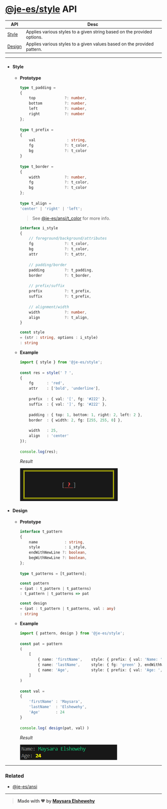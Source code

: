 # [@je-es/style](../../../README.md) API

| API             | Desc                                                                    |
| --------------- | ----------------------------------------------------------------------- |
| [Style](#style) | Applies various styles to a given string based on the provided options. |
| [Design](#design) | Applies various styles to a given values based on the provided pattern. |

---

- #### Style

    - **Prototype**

      ```ts
      type t_padding =
      {
          top             ?: number,
          bottom          ?: number,
          left            ?: number,
          right           ?: number
      };

      type t_prefix =
      {
          val              : string,
          fg              ?: t_color,
          bg              ?: t_color
      }

      type t_border =
      {
          width           ?: number,
          fg              ?: t_color,
          bg              ?: t_color
      };

      type t_align =
      'center' | 'right' | 'left';
      ```

      > See [@je-es/ansi/t_color](https://github.com/je-es/ansi/blob/main/src/docs/src/api.md#style) for more info.

      ```ts
      interface i_style
      {
          // foreground/background/attributes
          fg              ?: t_color,
          bg              ?: t_color,
          attr            ?: t_attr,

          // padding/border
          padding         ?: t_padding,
          border          ?: t_border,

          // prefix/suffix
          prefix          ?: t_prefix,
          suffix          ?: t_prefix,

          // alignment/width
          width           ?: number,
          align           ?: t_align,
      }
      ```

      ```ts
      const style
      = (str : string, options : i_style)
      : string
      ```

    - **Example**

      ```ts
      import { style } from '@je-es/style';

      const res = style(' ? ',
      {
          fg      : 'red',
          attr    : ['bold', 'underline'],

          prefix  : { val: '[', fg: '#222' },
          suffix  : { val: ']', fg: '#222' },

          padding : { top: 1, bottom: 1, right: 2, left: 2 },
          border  : { width: 2, fg: [255, 255, 0] },

          width   : 25,
          align   : 'center'
      });

      console.log(res);
      ```

      _Result_

      ![result](../dist/img/res.png)


- #### Design

    - **Prototype**

      ```ts
      interface t_pattern
      {
          name            : string,
          style           : i_style,
          endWithNewLine ?: boolean,
          begWithNewLine ?: boolean,
      };

      type t_patterns = [t_pattern];
      ```

      ```ts
      const pattern
      = (pat : t_pattern | t_patterns)
      : t_pattern | t_patterns => pat
      ```

      ```ts
      const design
      = (pat : t_pattern | t_patterns, val : any)
      : string
      ```

    - **Example**

        ```ts
        import { pattern, design } from '@je-es/style';

        const pat = pattern
        (
            [
                { name: 'firstName',    style: { prefix: { val: 'Name: ', fg: '#222' }, fg: 'green' } },
                { name: 'lastName',     style: { fg: 'green' }, endWithNewLine: true },
                { name: 'Age',          style: { prefix: { val: 'Age: ', fg: '#222' }, fg: [255, 255, 0], attr: ['bold'] } }
            ]
        )

        const val =
        {
            'firstName' : 'Maysara',
            'lastName'  : 'Elshewehy',
            'Age'       : 24
        }

        console.log( design(pat, val) )

        ```

      _Result_

      ![result](../dist/img/res2.png)

---

### Related

  - [@je-es/ansi](https://github.com/je-es/ansi)

---



> **Made with ❤ by [Maysara Elshewehy](https://github.com/Maysara-Elshewehy)**
